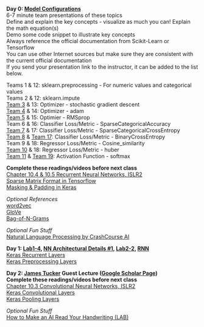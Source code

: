 **Day 0: [Model Configurations](https://www.dropbox.com/s/u0vsp3rcqi1zbhd/01-2%20Keras%20Mdel%20Configurations.pptx?dl=0)**  
6-7 minute team presentations of these topics  
Define and explain the key concepts - visualize as much you can! 
Explain the math equation(s)  
Demo some code snippet to illustrate key concepts  
Always reference the official documentation from Scikit-Learn or Tensorflow  
You can use other Internet sources but make sure they are consistent with the current official documentation  
If you send your presentation link to the instructor, it can be added to the list below.

Teams 1 & 12: sklearn.preprocessing - For numeric values and categorical values  
Teams 2 & 12: sklearn.impute  
[Team 3](https://www.dropbox.com/s/hjha10pov641lr1/AI%20Team%203%20Gradient%20Descent.pptx?dl=0) & 13: Optimizer - stochastic gradient descent  
[Team 4](https://github.com/shs7777/MSBA-Section-1-Team-4/blob/main/AI_Team4_adam.pptx) & 14: Optimizer - adam  
[Team 5](https://wmedu-my.sharepoint.com/:p:/g/personal/clwall_wm_edu/ETmfFK9ua_RPlwMPteGp7mUBxJ9yoOAxL3gxT1Cs4YGHFg?e=W7GxTb) & 15: Optimier - RMSprop  
Team 6 & 16: Classifier Loss/Metric - SparseCategoricalAccuracy  
[Team 7](https://www.dropbox.com/s/di3p36p5umjv310/Team%207%20Presentation.pptx?dl=0) & 17: Classifier Loss/Metric - SparseCategoricalCrossEntropy  
[Team 8](https://www.dropbox.com/s/1279n10xn6926ve/BinaryCrossEntropyPres.pdf?dl=0) & [Team 17](https://www.dropbox.com/s/mcwh1s6n9y809ob/AIpresentationTeam17.pptx?dl=0): Classifier Loss/Metric - BinaryCrossEntropy  
Team 9 & 18: Regressor Loss/Metric - Cosine_similarity  
[Team 10](https://www.dropbox.com/s/y5pllml4ioa33c4/AI_RegressorLoss_Huber%20Team%2010.pptx?dl=0) & 18: Regressor Loss/Metric - huber  
[Team 11](https://www.dropbox.com/s/syybp9a7sy2lbwe/Team%2011%20_%20Softmax.pptx?dl=0) & [Team 19](https://www.dropbox.com/s/0425bhpyx3ascza/TEAM19_Activation%20Functions.pptx?dl=0): Activation Function - softmax  

**Complete these readings/videos before next class**  
[Chapter 10.4 & 10.5 Recurrent Neural Networks, ISLR2](https://hastie.su.domains/ISLR2/ISLRv2_website.pdf)  
[Sparse Matrix Format in Tensorflow](https://www.tensorflow.org/api_docs/python/tf/sparse/SparseTensor)  
[Masking & Padding in Keras](https://www.tensorflow.org/guide/keras/masking_and_padding#:~:text=Padding%20is%20a%20special%20form,pad%20or%20truncate%20some%20sequences.)  

*Optional References*  
[word2vec](https://code.google.com/archive/p/word2vec/)  
[GloVe](https://nlp.stanford.edu/projects/glove/)  
[Bag-of-N-Grams](https://colab.research.google.com/github/practical-nlp/practical-nlp/blob/master/Ch3/03_Bag_of_N_Grams.ipynb?authuser=0&pli=1)  

*Optional Fun Stuff*  
[Natural Language Processing by CrashCourse AI](https://www.pbs.org/video/natural-language-processing-7-eroyod/)  

**Day 1: [Lab1-4](https://colab.research.google.com/drive/1lIqfXLyx5fHjrxB8cI0zvXRaHyRQdlQw?usp=sharing), [NN Architectural Details #1](https://www.dropbox.com/s/6gdhnsp4a84y77k/01-2%20NN%20Architectural%20Details%20%231.pptx?dl=0), [Lab2-2](https://colab.research.google.com/drive/1B6sFWxloF93nmiTWOJkkp-unYIuDyScX?usp=sharing), [RNN](https://www.dropbox.com/s/nzja1j0ccd3wbr2/02-0%20RNN.pptx?dl=0)**  
[Keras Recurrent Layers](https://keras.io/api/layers/recurrent_layers/)  
[Keras Preprocessing Layers](https://keras.io/api/layers/preprocessing_layers/)  

**Day 2: [James Tucker](https://www.linkedin.com/in/james-m-tucker-7082251b0/) Guest Lecture ([Google Scholar Page](https://scholar.google.com/citations?user=6CtSigQAAAAJ&hl=en))**  
**Complete these readings/videos before next class**  
[Chapter 10.3 Convolutional Neural Networks, ISLR2](https://hastie.su.domains/ISLR2/ISLRv2_website.pdf)  
[Keras Convolutional Layers](https://keras.io/api/layers/convolution_layers/)  
[Keras Pooling Layers](https://keras.io/api/layers/convolution_layers/)  

*Optional Fun Stuff*  
[How to Make an AI Read Your Handwriting (LAB)](https://www.pbs.org/video/how-to-make-an-ai-read-your-handwriting-lab-5-oh9flk/)  
